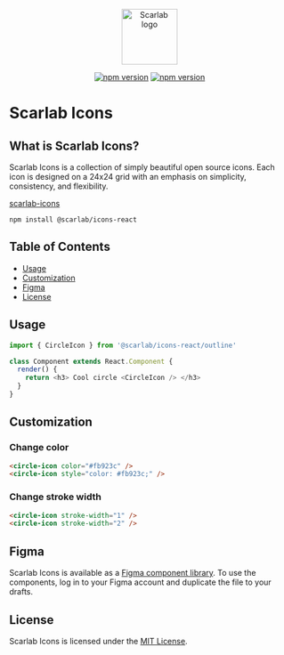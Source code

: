 <p align="center"><a href="http://scarlab-icons.la-moore.ru" target="_blank" rel="noopener noreferrer"><img width="100" src="http://scarlab-icons.la-moore.ru/images/scarab-logo.png" alt="Scarlab logo"></a></p>

<p align="center">
  <a href="https://www.npmjs.com/package/@scarlab/icons"><img src="https://img.shields.io/npm/v/@scarlab/icons?color=%23cb0000" alt="npm version"></a>
  <a href="https://www.npmjs.com/package/@scarlab/icons"><img src="https://img.shields.io/npm/dm/@scarlab/icons" alt="npm version"></a>
</p>

# Scarlab Icons

## What is Scarlab Icons?

Scarlab Icons is a collection of simply beautiful open source icons. Each icon is designed on a 24x24 grid with an emphasis on simplicity, consistency, and flexibility.

[scarlab-icons](http://scarlab-icons.la-moore.ru/)

```shell
npm install @scarlab/icons-react
```

## Table of Contents

* [Usage](#usage)
* [Customization](#customization)
* [Figma](#figma)
* [License](#license)

## Usage

```js
import { CircleIcon } from '@scarlab/icons-react/outline'

class Component extends React.Component {
  render() {
    return <h3> Cool circle <CircleIcon /> </h3>
  }
}
```

## Customization

### Change color

```html
<circle-icon color="#fb923c" />
<circle-icon style="color: #fb923c;" />
```

### Change stroke width

```html
<circle-icon stroke-width="1" />
<circle-icon stroke-width="2" />
```

## Figma

Scarlab Icons is available as a [Figma component library](https://www.figma.com/community/file/1051907827478622063/Scarab-Icons). To use the components, log in to your Figma account and duplicate the file to your drafts.


## License

Scarlab Icons is licensed under the [MIT License](https://github.com/la-moore/scarlab-icons/blob/master/LICENSE).
